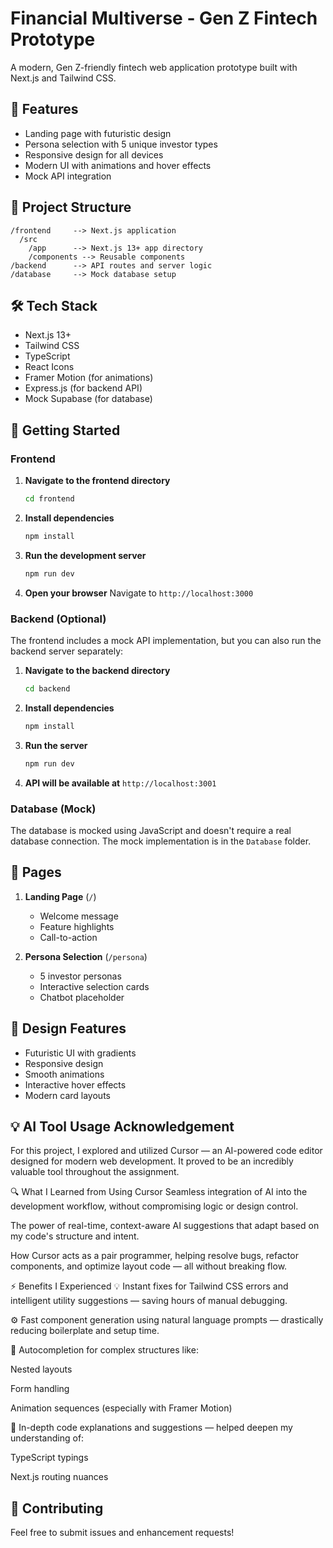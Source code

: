 # Financial Multiverse - Gen Z Fintech Prototype

A modern, Gen Z-friendly fintech web application prototype built with Next.js and Tailwind CSS.

## 🚀 Features

- Landing page with futuristic design
- Persona selection with 5 unique investor types
- Responsive design for all devices
- Modern UI with animations and hover effects
- Mock API integration

## 📁 Project Structure

```
/frontend     --> Next.js application
  /src
    /app      --> Next.js 13+ app directory
    /components --> Reusable components
/backend      --> API routes and server logic
/database     --> Mock database setup
```

## 🛠️ Tech Stack

- Next.js 13+
- Tailwind CSS
- TypeScript
- React Icons
- Framer Motion (for animations)
- Express.js (for backend API)
- Mock Supabase (for database)

## 🚀 Getting Started

### Frontend

1. **Navigate to the frontend directory**

   ```bash
   cd frontend
   ```

2. **Install dependencies**

   ```bash
   npm install
   ```

3. **Run the development server**

   ```bash
   npm run dev
   ```

4. **Open your browser**
   Navigate to `http://localhost:3000`

### Backend (Optional)

The frontend includes a mock API implementation, but you can also run the backend server separately:

1. **Navigate to the backend directory**

   ```bash
   cd backend
   ```

2. **Install dependencies**

   ```bash
   npm install
   ```

3. **Run the server**

   ```bash
   npm run dev
   ```

4. **API will be available at**
   `http://localhost:3001`

### Database (Mock)

The database is mocked using JavaScript and doesn't require a real database connection. The mock implementation is in the `Database` folder.

## 📱 Pages

1. **Landing Page** (`/`)

   - Welcome message
   - Feature highlights
   - Call-to-action

2. **Persona Selection** (`/persona`)
   - 5 investor personas
   - Interactive selection cards
   - Chatbot placeholder

## 🎨 Design Features

- Futuristic UI with gradients
- Responsive design
- Smooth animations
- Interactive hover effects
- Modern card layouts

## 💡 AI Tool Usage Acknowledgement
For this project, I explored and utilized Cursor — an AI-powered code editor designed for modern web development. It proved to be an incredibly valuable tool throughout the assignment.

🔍 What I Learned from Using Cursor
Seamless integration of AI into the development workflow, without compromising logic or design control.

The power of real-time, context-aware AI suggestions that adapt based on my code's structure and intent.

How Cursor acts as a pair programmer, helping resolve bugs, refactor components, and optimize layout code — all without breaking flow.

⚡️ Benefits I Experienced
💡 Instant fixes for Tailwind CSS errors and intelligent utility suggestions — saving hours of manual debugging.

⚙️ Fast component generation using natural language prompts — drastically reducing boilerplate and setup time.

🧩 Autocompletion for complex structures like:

Nested layouts

Form handling

Animation sequences (especially with Framer Motion)

📘 In-depth code explanations and suggestions — helped deepen my understanding of:

TypeScript typings

Next.js routing nuances
## 🤝 Contributing

Feel free to submit issues and enhancement requests!
